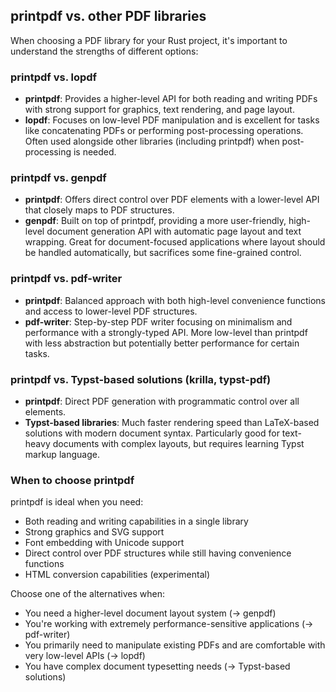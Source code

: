 ## printpdf vs. other PDF libraries

When choosing a PDF library for your Rust project, it's important to understand the strengths of different options:

### printpdf vs. lopdf

- **printpdf**: Provides a higher-level API for both reading and writing PDFs with strong support for graphics, text rendering, and page layout.
- **lopdf**: Focuses on low-level PDF manipulation and is excellent for tasks like concatenating PDFs or performing post-processing operations. Often used alongside other libraries (including printpdf) when post-processing is needed.

### printpdf vs. genpdf

- **printpdf**: Offers direct control over PDF elements with a lower-level API that closely maps to PDF structures.
- **genpdf**: Built on top of printpdf, providing a more user-friendly, high-level document generation API with automatic page layout and text wrapping. Great for document-focused applications where layout should be handled automatically, but sacrifices some fine-grained control.

### printpdf vs. pdf-writer

- **printpdf**: Balanced approach with both high-level convenience functions and access to lower-level PDF structures.
- **pdf-writer**: Step-by-step PDF writer focusing on minimalism and performance with a strongly-typed API. More low-level than printpdf with less abstraction but potentially better performance for certain tasks.

### printpdf vs. Typst-based solutions (krilla, typst-pdf)

- **printpdf**: Direct PDF generation with programmatic control over all elements.
- **Typst-based libraries**: Much faster rendering speed than LaTeX-based solutions with modern document syntax. Particularly good for text-heavy documents with complex layouts, but requires learning Typst markup language.

### When to choose printpdf

printpdf is ideal when you need:

- Both reading and writing capabilities in a single library
- Strong graphics and SVG support
- Font embedding with Unicode support
- Direct control over PDF structures while still having convenience functions
- HTML conversion capabilities (experimental)

Choose one of the alternatives when:

- You need a higher-level document layout system (→ genpdf)
- You're working with extremely performance-sensitive applications (→ pdf-writer)
- You primarily need to manipulate existing PDFs and are comfortable with very low-level APIs (→ lopdf)
- You have complex document typesetting needs (→ Typst-based solutions)
